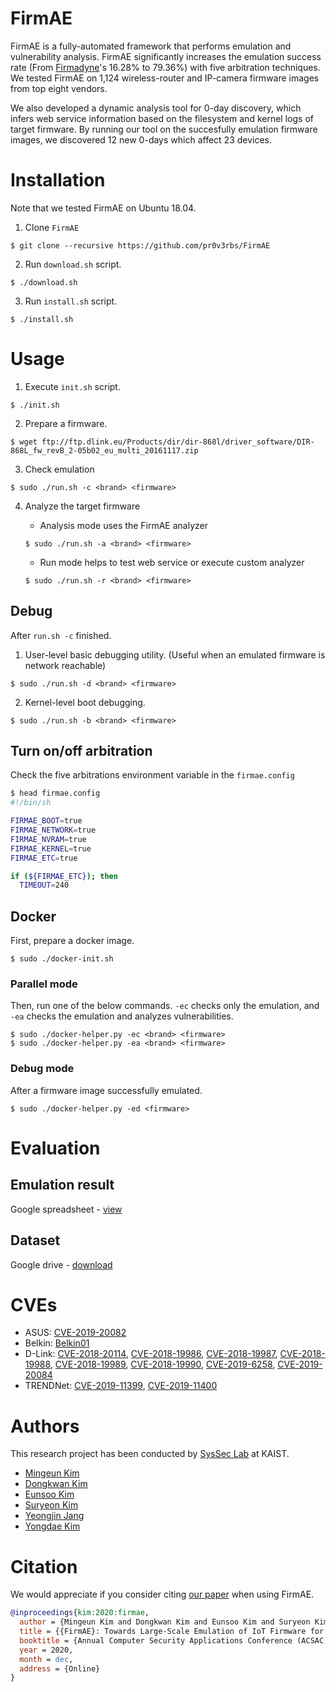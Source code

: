 # FirmAE

FirmAE is a fully-automated framework that performs emulation and vulnerability analysis. FirmAE significantly increases the emulation success rate (From [Firmadyne](https://github.com/firmadyne/firmadyne)'s 16.28% to 79.36%) with five arbitration techniques. We tested FirmAE on 1,124 wireless-router and IP-camera firmware images from top eight vendors.

We also developed a dynamic analysis tool for 0-day discovery, which infers web service information based on the filesystem and kernel logs of target firmware.
By running our tool on the succesfully emulation firmware images, we discovered 12 new 0-days which affect 23 devices.

# Installation

Note that we tested FirmAE on Ubuntu 18.04.

1. Clone `FirmAE`
```console
$ git clone --recursive https://github.com/pr0v3rbs/FirmAE
```

2. Run `download.sh` script.
```console
$ ./download.sh
```

3. Run `install.sh` script.
```console
$ ./install.sh
```

# Usage

1. Execute `init.sh` script.
```console
$ ./init.sh
```

2. Prepare a firmware.
```console
$ wget ftp://ftp.dlink.eu/Products/dir/dir-868l/driver_software/DIR-868L_fw_revB_2-05b02_eu_multi_20161117.zip
```

3. Check emulation
```console
$ sudo ./run.sh -c <brand> <firmware>
```

4. Analyze the target firmware
    * Analysis mode uses the FirmAE analyzer
    ```console
    $ sudo ./run.sh -a <brand> <firmware>
    ```

    * Run mode helps to test web service or execute custom analyzer
    ```console
    $ sudo ./run.sh -r <brand> <firmware>
    ```

## Debug

After `run.sh -c` finished.

1. User-level basic debugging utility. (Useful when an emulated firmware is network reachable)

```console
$ sudo ./run.sh -d <brand> <firmware>
```

2. Kernel-level boot debugging.

```console
$ sudo ./run.sh -b <brand> <firmware>
```

## Turn on/off arbitration

Check the five arbitrations environment variable in the `firmae.config`
```sh
$ head firmae.config
#!/bin/sh

FIRMAE_BOOT=true
FIRMAE_NETWORK=true
FIRMAE_NVRAM=true
FIRMAE_KERNEL=true
FIRMAE_ETC=true

if (${FIRMAE_ETC}); then
  TIMEOUT=240
```

## Docker

First, prepare a docker image.
```console
$ sudo ./docker-init.sh
```

### Parallel mode

Then, run one of the below commands. ```-ec``` checks only the emulation, and ```-ea``` checks the emulation and analyzes vulnerabilities.
```console
$ sudo ./docker-helper.py -ec <brand> <firmware>
$ sudo ./docker-helper.py -ea <brand> <firmware>
```

### Debug mode

After a firmware image successfully emulated.
```console
$ sudo ./docker-helper.py -ed <firmware>
```

# Evaluation

## Emulation result

Google spreadsheet -
[view](https://docs.google.com/spreadsheets/d/1uVoo8UaH-GhwlqWj5ZDuMS8S3ua0AoHLOkxw8sdwgzY/edit?usp=sharing)

## Dataset

Google drive - [download](https://drive.google.com/file/d/12m9knf9MBBmwhuYEm3CIszZI2vZNrYNJ/view?usp=sharing)

# CVEs

- ASUS: [CVE-2019-20082](https://github.com/pr0v3rbs/CVE/tree/master/CVE-2019-20082)
- Belkin: [Belkin01](https://github.com/pr0v3rbs/CVE/tree/master/Belkin01)
- D-Link: [CVE-2018-20114](https://github.com/pr0v3rbs/CVE/tree/master/CVE-2018-20114),
          [CVE-2018-19986](https://github.com/pr0v3rbs/CVE/tree/master/CVE-2018-19986%20-%2019990#cve-2018-19986---hnap1setroutersettings),
          [CVE-2018-19987](https://github.com/pr0v3rbs/CVE/tree/master/CVE-2018-19986%20-%2019990#cve-2018-19987---hnap1setaccesspointmode),
          [CVE-2018-19988](https://github.com/pr0v3rbs/CVE/tree/master/CVE-2018-19986%20-%2019990#cve-2018-19988---hnap1setclientinfodemo),
          [CVE-2018-19989](https://github.com/pr0v3rbs/CVE/tree/master/CVE-2018-19986%20-%2019990#cve-2018-19989---hnap1setqossettings),
          [CVE-2018-19990](https://github.com/pr0v3rbs/CVE/tree/master/CVE-2018-19986%20-%2019990#cve-2018-19990---hnap1setwifiverifyalpha),
          [CVE-2019-6258](https://github.com/pr0v3rbs/CVE/tree/master/CVE-2019-6258),
          [CVE-2019-20084](https://github.com/pr0v3rbs/CVE/tree/master/CVE-2019-20084)
- TRENDNet: [CVE-2019-11399](https://github.com/pr0v3rbs/CVE/tree/master/CVE-2019-11399),
            [CVE-2019-11400](https://github.com/pr0v3rbs/CVE/tree/master/CVE-2019-11400)

# Authors
This research project has been conducted by [SysSec Lab](https://syssec.kr) at KAIST.
* [Mingeun Kim](https://pr0v3rbs.blogspot.kr/)
* [Dongkwan Kim](https://0xdkay.me/)
* [Eunsoo Kim](https://hahah.kim)
* [Suryeon Kim](#)
* [Yeongjin Jang](https://www.unexploitable.systems/)
* [Yongdae Kim](https://syssec.kaist.ac.kr/~yongdaek/)

# Citation
We would appreciate if you consider citing [our paper](https://syssec.kaist.ac.kr/pub/2020/kim_acsac2020.pdf) when using FirmAE.
```bibtex
@inproceedings{kim:2020:firmae,
  author = {Mingeun Kim and Dongkwan Kim and Eunsoo Kim and Suryeon Kim and Yeongjin Jang and Yongdae Kim},
  title = {{FirmAE}: Towards Large-Scale Emulation of IoT Firmware for Dynamic Analysis},
  booktitle = {Annual Computer Security Applications Conference (ACSAC)},
  year = 2020,
  month = dec,
  address = {Online}
}
```

